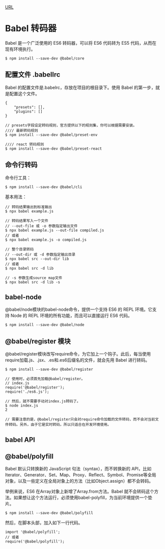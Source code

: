 [URL](http://es6.ruanyifeng.com/#docs/intro)

# Babel 转码器

Babel 是一个广泛使用的 ES6 转码器，可以将 ES6 代码转为 ES5 代码，从而在现有环境执行。
```
$ npm install --save-dev @babel/core
```

## 配置文件 .babelIrc

Babel 的配置文件是.babelrc，存放在项目的根目录下。使用 Babel 的第一步，就是配置这个文件。

```
{
    "presets": [],
    "plugins": []
}

// presets字段设定转码规则，官方提供以下的规则集，你可以根据需要安装。
//// 最新转码规则
$ npm install --save-dev @babel/preset-env

//// react 转码规则
$ npm install --save-dev @babel/preset-react
```

## 命令行转码

命令行工具：
```
$ npm install --save-dev @babel/cli
```

基本用法：
```
// 转码结果输出到标准输出
$ npx babel example.js

// 转码结果写入一个文件
// --out-file 或 -o 参数指定输出文件
$ npx babel example.js --out-file compiled.js
// 或者
$ npx babel example.js -o compiled.js

// 整个目录转码
// --out-dir 或 -d 参数指定输出目录
$ npx babel src --out-dir lib
// 或者
$ npx babel src -d lib

// -s 参数生成source map文件
$ npx babel src -d lib -s
```

## babel-node

@babel/node模块的babel-node命令，提供一个支持 ES6 的 REPL 环境。它支持 Node 的 REPL 环境的所有功能，而且可以直接运行 ES6 代码。

```
$ npm install --save-dev @babel/node
```

## @babel/register 模块

@babel/register模块改写require命令，为它加上一个钩子。此后，每当使用require加载.js、.jsx、.es和.es6后缀名的文件，就会先用 Babel 进行转码。

```
$ npm install --save-dev @babel/register
```

```
// 使用时，必须首先加载@babel/register。
// index.js
require('@babel/register');
require('./es6.js');

// 然后，就不需要手动对index.js转码了。
$ node index.js
2

// 需要注意的是，@babel/register只会对require命令加载的文件转码，而不会对当前文件转码。另外，由于它是实时转码，所以只适合在开发环境使用。
```

## babel API

## @babel/polyfill

Babel 默认只转换新的 JavaScript 句法（syntax），而不转换新的 API，比如Iterator、Generator、Set、Map、Proxy、Reflect、Symbol、Promise等全局对象，以及一些定义在全局对象上的方法（比如Object.assign）都不会转码。

举例来说，ES6 在Array对象上新增了Array.from方法。Babel 就不会转码这个方法。如果想让这个方法运行，必须使用babel-polyfill，为当前环境提供一个垫片。

```
$ npm install --save-dev @babel/polyfill
```

然后，在脚本头部，加入如下一行代码。
```
import '@babel/polyfill';
// 或者
require('@babel/polyfill');
```
